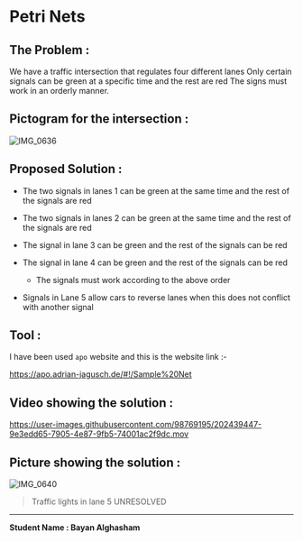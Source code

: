 # Petri Nets
## The Problem :

   We have a traffic intersection that regulates four different lanes
   Only certain signals can be green at a specific time and the rest 
   are red The signs must work in an orderly manner.
   

## Pictogram for the intersection :
   
   ![IMG_0636](https://user-images.githubusercontent.com/98769195/202431264-58d80b4d-5420-4eb8-9849-a5e181cadb82.jpeg)


## Proposed Solution :

  - The two signals in lanes 1 can be green at the same time and the rest of the signals are red
   
  - The two signals in lanes 2 can be green at the same time and the rest of the signals are red
   
  - The signal in lane 3 can be green and the rest of the signals can be red
   
  - The signal in lane 4 can be green and the rest of the signals can be red

     - The signals must work according to the above order

  - Signals in Lane 5 allow cars to reverse lanes when this does not conflict with another signal

## Tool :
   
   
   I have been used `apo` website
   and this is the website link :- 
   
   https://apo.adrian-jagusch.de/#!/Sample%20Net
   
   
## Video showing the solution :

   https://user-images.githubusercontent.com/98769195/202439447-9e3edd65-7905-4e87-9fb5-74001ac2f9dc.mov




## Picture showing the solution :

   ![IMG_0640](https://user-images.githubusercontent.com/98769195/202436297-1479faba-5b1e-4f32-b1b0-7e31761dfaf3.jpeg)

   
   
   
   
   > Traffic lights in lane 5 UNRESOLVED 
   
 ------
 **Student Name : Bayan Alghasham**
